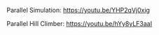 Parallel Simulation: https://youtu.be/YHP2qVj0xig

Parallel Hill Climber: https://youtu.be/hYy8yLF3aaI
